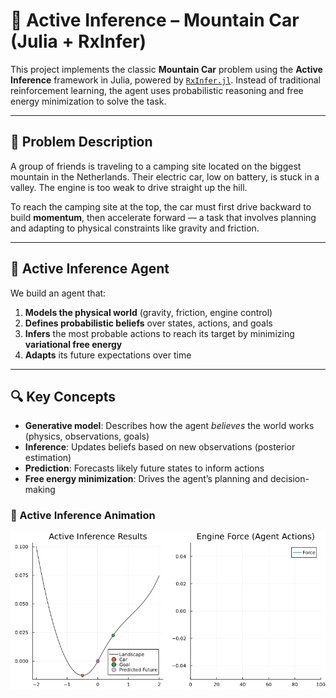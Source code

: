 # 🚗 Active Inference – Mountain Car (Julia + RxInfer)

This project implements the classic **Mountain Car** problem using the **Active Inference** framework in Julia, powered by [`RxInfer.jl`](https://github.com/biaslab/RxInfer.jl). Instead of traditional reinforcement learning, the agent uses probabilistic reasoning and free energy minimization to solve the task.

---

## 📖 Problem Description

A group of friends is traveling to a camping site located on the biggest mountain in the Netherlands. Their electric car, low on battery, is stuck in a valley. The engine is too weak to drive straight up the hill.

To reach the camping site at the top, the car must first drive backward to build **momentum**, then accelerate forward — a task that involves planning and adapting to physical constraints like gravity and friction.

---

## 🤖 Active Inference Agent

We build an agent that:

1. **Models the physical world** (gravity, friction, engine control)
2. **Defines probabilistic beliefs** over states, actions, and goals
3. **Infers** the most probable actions to reach its target by minimizing **variational free energy**
4. **Adapts** its future expectations over time

---

## 🔍 Key Concepts

- **Generative model**: Describes how the agent *believes* the world works (physics, observations, goals)
- **Inference**: Updates beliefs based on new observations (posterior estimation)
- **Prediction**: Forecasts likely future states to inform actions
- **Free energy minimization**: Drives the agent’s planning and decision-making

### 🚗 Active Inference Animation

![AI Mountain Car](./plot_4.gif)
